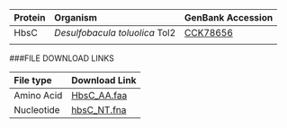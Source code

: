  Protein | Organism | GenBank Accession |
 :--- | :--- | :--- |
| HbsC | *Desulfobacula toluolica* Tol2 | [CCK78656](http://www.ncbi.nlm.nih.gov/protein/CCK78656) |
| []() | | |

###FILE DOWNLOAD LINKS

 File type | Download Link |
 :--- | :---------- | 
| Amino Acid | [HbsC_AA.faa](amino_acid/HbsC_AA.faa) |
| Nucleotide | [hbsC_NT.fna](nucleotide/hbsC_NT.fna) |
